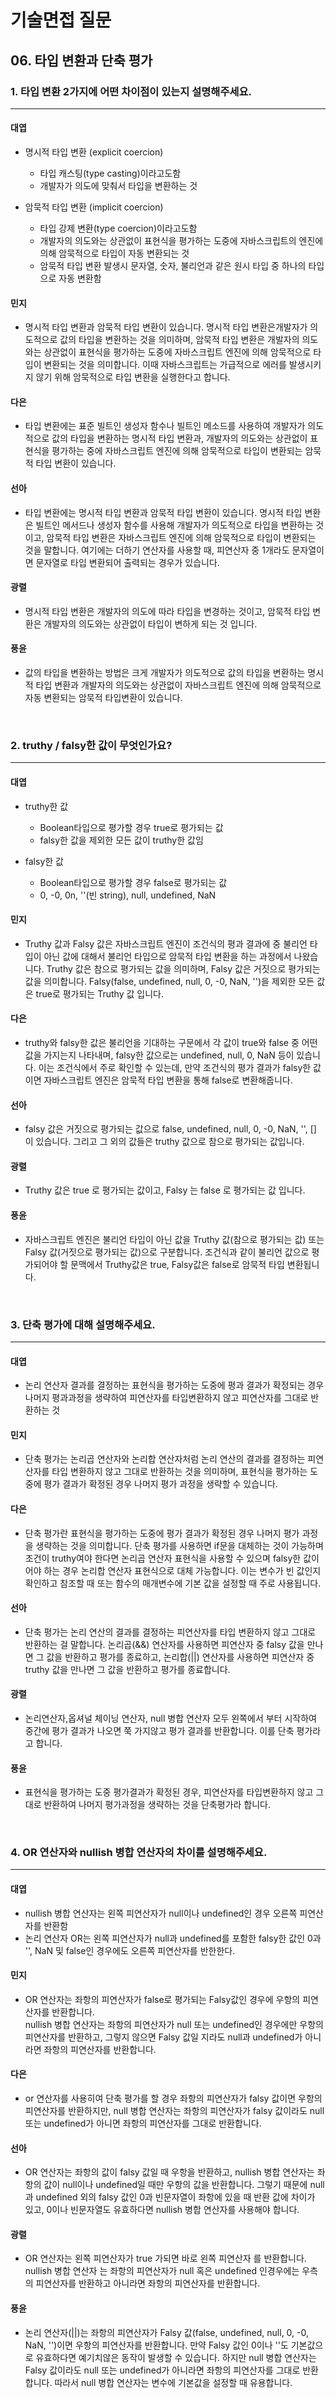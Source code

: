 # 기술면접 질문

## 06. 타입 변환과 단축 평가

### 1. 타입 변환 2가지에 어떤 차이점이 있는지 설명해주세요.

<hr>

#### 대엽

- 명시적 타입 변환 (explicit coercion)

  - 타입 캐스팅(type casting)이라고도함
  - 개발자가 의도에 맞춰서 타입을 변환하는 것

- 암묵적 타입 변환 (implicit coercion)
  - 타입 강제 변환(type coercion)이라고도함
  - 개발자의 의도와는 상관없이 표현식을 평가하는 도중에 자바스크립트의 엔진에 의해 암묵적으로 타입이 자동 변환되는 것
  - 암묵적 타입 변환 발생시 문자열, 숫자, 불리언과 같은 원시 타입 중 하나의 타입으로 자동 변환함

#### 민지

- 명시적 타입 변환과 암묵적 타입 변환이 있습니다.
  명시적 타입 변환은개발자가 의도적으로 값의 타입을 변환하는 것을 의미하며,
  암묵적 타입 변환은 개발자의 의도와는 상관없이 표현식을 평가하는 도중에 자바스크립트 엔진에 의해 암묵적으로 타입이 변환되는 것을 의미합니다.
  이때 자바스크립트는 가급적으로 에러를 발생시키지 않기 위해 암묵적으로 타입 변환을 실행한다고 합니다.

#### 다은

- 타입 변환에는 표준 빌트인 생성자 함수나 빌트인 메소드를 사용하여 개발자가 의도적으로 값의 타입을 변환하는 명시적 타입 변환과, 개발자의 의도와는 상관없이 표현식을 평가하는 중에 자바스크립트 엔진에 의해 암묵적으로 타입이 변환되는 암묵적 타입 변환이 있습니다.

#### 선아

- 타입 변환에는 명시적 타입 변환과 암묵적 타입 변환이 있습니다. 명시적 타입 변환은 빌트인 메서드나 생성자 함수를 사용해 개발자가 의도적으로 타입을 변환하는 것이고, 암묵적 타입 변환은 자바스크립트 엔진에 의해 암묵적으로 타입이 변환되는 것을 말합니다. 여기에는 더하기 연산자를 사용할 때, 피연산자 중 1개라도 문자열이면 문자열로 타입 변환되어 출력되는 경우가 있습니다.

#### 광렬

- 명시적 타입 변환은 개발자의 의도에 따라 타입을 변경하는 것이고, 암묵적 타입 변환은 개발자의 의도와는 상관없이 타입이 변하게 되는 것 입니다.

#### 풍윤

- 값의 타입을 변환하는 방법은 크게 개발자가 의도적으로 값의 타입을 변환하는 명시적 타입 변환과 개발자의 의도와는 상관없이 자바스크립트 엔진에 의해 암묵적으로 자동 변환되는 암묵적 타입변환이 있습니다.

<br>

### 2. truthy / falsy한 값이 무엇인가요?

<hr>

#### 대엽

- truthy한 값

  - Boolean타입으로 평가할 경우 true로 평가되는 값
  - falsy한 값을 제외한 모든 값이 truthy한 값임

- falsy한 값
  - Boolean타입으로 평가할 경우 false로 평가되는 값
  - 0, -0, 0n, ''(빈 string), null, undefined, NaN

#### 민지

- Truthy 값과 Falsy 값은 자바스크립트 엔진이 조건식의 평과 결과에 중 불리언 타입이 아닌 값에 대해서 불리언 타입으로 암묵적 타입 변환을 하는 과정에서 나왔습니다.
  Truthy 값은 참으로 평가되는 값을 의미하며, Falsy 값은 거짓으로 평가되는 값을 의미합니다.
  Falsy(false, undefined, null, 0, -0, NaN, '')을 제외한 모든 값은 true로 평가되는 Truthy 값 입니다.

#### 다은

- truthy와 falsy한 값은 불리언을 기대하는 구문에서 각 값이 true와 false 중 어떤 값을 가지는지 나타내며, falsy한 값으로는 undefined, null, 0, NaN 등이 있습니다. 이는 조건식에서 주로 확인할 수 있는데, 만약 조건식의 평가 결과가 falsy한 값이면 자바스크립트 엔진은 암묵적 타입 변환을 통해 false로 변환해줍니다.

#### 선아

- falsy 값은 거짓으로 평가되는 값으로 false, undefined, null, 0, -0, NaN, '', [] 이 있습니다. 그리고 그 외의 값들은 truthy 값으로 참으로 평가되는 값입니다.

#### 광렬

- Truthy 값은 true 로 평가되는 값이고, Falsy 는 false 로 평가되는 값 입니다.

#### 풍윤

- 자바스크립트 엔진은 불리언 타입이 아닌 값을 Truthy 값(참으로 평가되는 값) 또는 Falsy 값(거짓으로 평가되는 값)으로 구분합니다. 조건식과 같이 불리언 값으로 평가되어야 할 문맥에서 Truthy값은 true, Falsy값은 false로 암묵적 타입 변환됩니다.

<br>

### 3. 단축 평가에 대해 설명해주세요.

<hr>

#### 대엽

- 논리 연산자 결과를 결정하는 표현식을 평가하는 도중에 평과 결과가 확정되는 경우 나머지 평과과정을 생략하여 피연산자를 타입변환하지 않고 피연산자를 그대로 반환하는 것

#### 민지

- 단축 평가는 논리곱 연산자와 논리합 연산자처럼 논리 연산의 결과를 결정하는 피연산자를 타입 변환하지 않고 그대로 반환하는 것을 의미하며,
  표현식을 평가하는 도중에 평가 결과가 확정된 경우 나머지 평가 과정을 생략할 수 있습니다.

#### 다은

- 단축 평가란 표현식을 평가하는 도중에 평가 결과가 확정된 경우 나머지 평가 과정을 생략하는 것을 의미합니다. 단축 평가를 사용하면 if문을 대체하는 것이 가능하며 조건이 truthy여야 한다면 논리곱 연산자 표현식을 사용할 수 있으며 falsy한 값이어야 하는 경우 논리합 연산자 표현식으로 대체 가능합니다. 이는 변수가 빈 값인지 확인하고 참조할 때 또는 함수의 매개변수에 기본 값을 설정할 때 주로 사용됩니다.

#### 선아

- 단축 평가는 논리 연산의 결과를 결정하는 피연산자를 타입 변환하지 않고 그대로 반환하는 걸 말합니다. 논리곱(&&) 연산자를 사용하면 피연산자 중 falsy 값을 만나면 그 값을 반환하고 평가를 종료하고, 논리합(||) 연산자를 사용하면 피연산자 중 truthy 값을 만나면 그 값을 반환하고 평가를 종료합니다.

#### 광렬

- 논리연산자,옵셔널 체이닝 연산자, null 병합 연산자 모두 왼쪽에서 부터 시작하여 중간에 평가 결과가 나오면 쭉 가지않고 평가 결과를 반환합니다. 이를 단축 평가라고 합니다.

#### 풍윤

- 표현식을 평가하는 도중 평가결과가 확정된 경우, 피연산자를 타입변환하지 않고 그대로 반환하여 나머지 평가과정을 생략하는 것을 단축평가라 합니다.

<br>

### 4. OR 연산자와 nullish 병합 연산자의 차이를 설명해주세요.

<hr>

#### 대엽

- nullish 병합 연산자는 왼쪽 피연산자가 null이나 undefined인 경우 오른쪽 피연산자를 반환함
- 논리 연산자 OR는 왼쪽 피연산자가 null과 undefined를 포함한 falsy한 값인 0과 '', NaN 및 false인 경우에도 오른쪽 피연산자를 반한한다.

#### 민지

- OR 연산자는 좌항의 피연산자가 false로 평가되는 Falsy값인 경우에 우항의 피연산자를 반환합니다.  
  nullish 병합 연산자는 좌항의 피연산자가 null 또는 undefined인 경우에만 우항의 피연산자를 반환하고,
  그렇지 않으면 Falsy 값일 지라도 null과 undefined가 아니라면 좌항의 피연산자를 반환합니다.

#### 다은

- or 연산자를 사용히여 단축 평가를 할 경우 좌항의 피연산자가 falsy 값이면 우항의 피연산자를 반환하지만, null 병합 연산자는 좌항의 피연산자가 falsy 값이라도 null 또는 undefined가 아니면 좌항의 피연산자를 그대로 반환합니다.

#### 선아

- OR 연산자는 좌항의 값이 falsy 값일 때 우항을 반환하고, nullish 병합 연산자는 좌항의 값이 null이나 undefined일 때만 우항의 값을 반환합니다. 그렇기 때문에 null과 undefined 외의 falsy 값인 0과 빈문자열이 좌항에 있을 때 반환 값에 차이가 있고, 0이나 빈문자열도 유효하다면 nullish 병합 연산자를 사용해야 합니다.

#### 광렬

- OR 연산자는 왼쪽 피연산자가 true 가되면 바로 왼쪽 피연산자 를 반환합니다. nullish 병합 연산자 는 좌항의 피연산자가 null 혹은 undefined 인경우에는 우측의 피연산자를 반환하고 아니라면 좌항의 피연산자를 반환합니다.

#### 풍윤

- 논리 연산자(||)는 좌항의 피연산자가 Falsy 값(false, undefined, null, 0, -0, NaN, '')이면 우항의 피연산자를 반환합니다. 만약 Falsy 값인 0이나 ''도 기본값으로 유효하다면 예기치않은 동작이 발생할 수 있습니다. 하지만 null 병합 연산자는 Falsy 값이라도 null 또는 undefined가 아니라면 좌항의 피연산자를 그대로 반환합니다. 따라서 null 병합 연산자는 변수에 기본값을 설정할 때 유용합니다.
